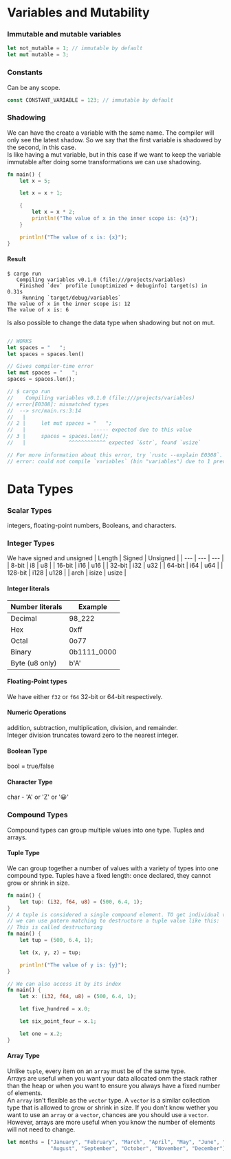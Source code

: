 # Variables and Mutability

### Immutable and mutable variables
```rust
let not_mutable = 1; // immutable by default
let mut mutable = 3;
```

### Constants <br>
Can be any scope.
```rust
const CONSTANT_VARIABLE = 123; // immutable by default
```

### Shadowing <br>
We can have the create a variable with the same name. The compiler will only see the latest shadow. So we say that the first variable is shadowed by the second, in this case. <br>
Is like having a mut variable, but in this case if we want to keep the variable immutable after doing some transformations we can use shadowing. <br>
```rust
fn main() {
    let x = 5;

    let x = x + 1;

    {
        let x = x * 2;
        println!("The value of x in the inner scope is: {x}");
    }

    println!("The value of x is: {x}");
}
```
#### Result
```shell
$ cargo run
   Compiling variables v0.1.0 (file:///projects/variables)
    Finished `dev` profile [unoptimized + debuginfo] target(s) in 0.31s
     Running `target/debug/variables`
The value of x in the inner scope is: 12
The value of x is: 6
```

Is also possible to change the data type when shadowing but not on mut.
```rust

// WORKS
let spaces = "   ";
let spaces = spaces.len()

// Gives compiler-time error
let mut spaces = "   ";
spaces = spaces.len();

// $ cargo run
//    Compiling variables v0.1.0 (file:///projects/variables)
// error[E0308]: mismatched types
//  --> src/main.rs:3:14
//   |
// 2 |     let mut spaces = "   ";
//   |                      ----- expected due to this value
// 3 |     spaces = spaces.len();
//   |              ^^^^^^^^^^^^ expected `&str`, found `usize`

// For more information about this error, try `rustc --explain E0308`.
// error: could not compile `variables` (bin "variables") due to 1 previous error
```


# Data Types

### Scalar Types
integers, floating-point numbers, Booleans, and characters.

### Integer Types
We have signed and unsigned
| Length | Signed | Unsigned |
| --- | --- | --- |
| 8-bit | i8 | u8 |
| 16-bit | i16 | u16 |
| 32-bit | i32 | u32 |
| 64-bit | i64 | u64 |
| 128-bit | i128 | u128 |
| arch | isize | usize |


#### Integer literals
| Number literals | Example |
| --- | --- |
| Decimal | 98_222 |
| Hex | 0xff |
| Octal | 0o77 |
| Binary | 0b1111_0000 |
| Byte (u8 only) | b'A' |

#### Floating-Point types
We have either `f32` or `f64` 32-bit or 64-bit respectively.

#### Numeric Operations
addition, subtraction, multiplication, division, and remainder. <br>
Integer division truncates toward zero to the nearest integer.


#### Boolean Type
bool = true/false

#### Character Type
char - 'A' or 'Z' or '😀'


### Compound Types
Compound types can group multiple values into one type. Tuples and arrays.

#### Tuple Type
We can group together a number of values with a variety of types into one compound type. Tuples have a fixed length: once declared, they cannot grow or shrink in size.

```rust
fn main() {
    let tup: (i32, f64, u8) = (500, 6.4, 1);
}
// A tuple is considered a single compound element. TO get individual values out of a tuple,
// we can use patern matching to destructure a tuple value like this:
// This is called destructuring
fn main() {
    let tup = (500, 6.4, 1);

    let (x, y, z) = tup;

    println!("The value of y is: {y}");
}

// We can also access it by its index
fn main() {
    let x: (i32, f64, u8) = (500, 6.4, 1);

    let five_hundred = x.0;

    let six_point_four = x.1;

    let one = x.2;
}
```

#### Array Type
Unlike `tuple`, every item on an `array` must be of the same type. <br>
Arrays are useful when you want your data allocated onm the stack rather than the heap or when you want to ensure you always have a fixed number of elements. <br>
An `array` isn't flexible as the `vector` type. A `vector` is a similar collection type that is allowed to grow or shrink in size. If you don't know wether you want to use an `array` or a `vector`, chances are you should use a `vector`. <br>
However, arrays are more useful when you know the number of elements will not need to change. <br>
```rust
let months = ["January", "February", "March", "April", "May", "June", "July",
              "August", "September", "October", "November", "December"];
```


